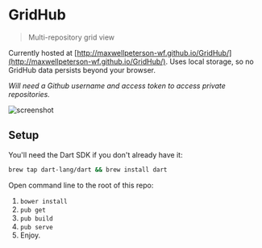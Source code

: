# GridHub
> Multi-repository grid view

Currently hosted at [http://maxwellpeterson-wf.github.io/GridHub/](http://maxwellpeterson-wf.github.io/GridHub/). Uses local storage, so no GridHub data persists beyond your browser. 

_Will need a Github username and access token to access private repositories._

![screenshot](https://www.dropbox.com/s/9duh4v49mm4dedo/Screenshot%202015-01-30%2013.46.05.png?dl=1)

## Setup

You'll need the Dart SDK if you don't already have it:

```bash
brew tap dart-lang/dart && brew install dart
```

Open command line to the root of this repo:

1. `bower install`
2. `pub get`
3. `pub build`
4. `pub serve`
5. Enjoy.

